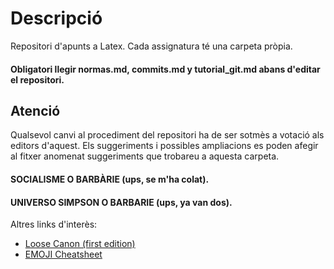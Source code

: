 # Descripció

Repositori d'apunts a Latex. Cada assignatura té una carpeta pròpia.

#### Obligatori llegir normas.md, commits.md y tutorial_git.md abans d'editar el repositori.

## Atenció
Qualsevol canvi al procediment del repositori ha de ser sotmès a votació als editors d'aquest. 
Els suggeriments i possibles ampliacions es poden afegir al fitxer anomenat suggeriments 
que trobareu a aquesta carpeta.

#### SOCIALISME O BARBÀRIE (ups, se m'ha colat).
#### UNIVERSO SIMPSON O BARBARIE (ups, ya van dos).
Altres links d'interès: 
 * [Loose Canon (first edition)](http://www.loose-canon.info/Loose-Canon-1st-Ed.pdf)
 * [EMOJI Cheatsheet](https://www.webpagefx.com/tools/emoji-cheat-sheet/)

